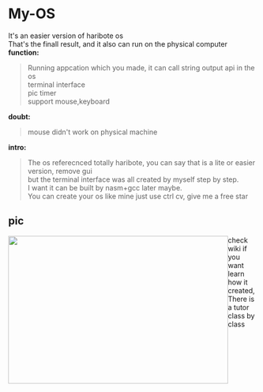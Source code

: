 # My-OS
It's an easier version of haribote os<br>
That's the finall result, and it also can run on the physical computer<br>
**function:**
>Running appcation which you made, it can call string output api in the os<br>
      terminal interface<br>
      pic timer<br>
      support mouse,keyboard<br>
    
**doubt:**<br>
>mouse didn't work on physical machine<br>
  
**intro:**<br>
>The os referecnced totally haribote, you can say that is a lite or easier version, remove gui<br>
  but the terminal interface was all created by myself step by step. <br>
  I want it can be built by nasm+gcc later maybe.<br>
  You can create your os like mine just use ctrl cv, give me a free star<br>
 ## pic
 <img src="https://user-images.githubusercontent.com/19501714/220240397-07926d15-42c0-49e5-8a9b-7eff19a8b5f5.png" alt="" width="445" height="299" loading="lazy" style="float: left;" />

 check wiki if you want learn how it created, There is a tutor class by class

